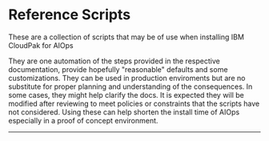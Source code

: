 # Reference Scripts
These are a collection of scripts that may be of use when installing IBM CloudPak for AIOps

They are one automation of the steps provided in the respective documentation, provide hopefully "reasonable" defaults and some customizations.
They can be used in production enviroments but are no substitute for proper planning and understanding of the consequences.
In some cases, they might help clarify the docs.
It is expected they will be modified after reviewing to meet policies or constraints that the scripts have not considered.
Using these can help shorten the install time of AIOps especially in a proof of concept environment.

---
